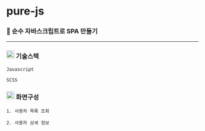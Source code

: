 # pure-js
### 📘 순수 자바스크립트로 SPA 만들기

----

### <img src="https://pic.sopili.net/pub/emoji/twitter/2/72x72/1f6e0.png" width=21 height=21> 기술스택

    Javascript

    SCSS
    
### <img src="https://pic.sopili.net/pub/emoji/twitter/2/72x72/1f5a5.png" width=21 height=21> 화면구성

    1. 사용자 목록 조회
    
    2. 사용자 상세 정보
    
